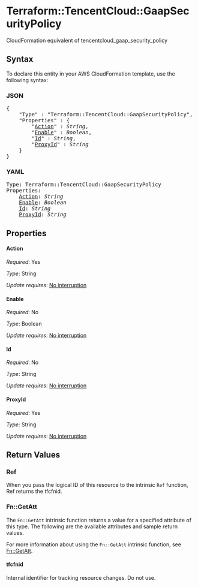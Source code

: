 # Terraform::TencentCloud::GaapSecurityPolicy

CloudFormation equivalent of tencentcloud_gaap_security_policy

## Syntax

To declare this entity in your AWS CloudFormation template, use the following syntax:

### JSON

<pre>
{
    "Type" : "Terraform::TencentCloud::GaapSecurityPolicy",
    "Properties" : {
        "<a href="#action" title="Action">Action</a>" : <i>String</i>,
        "<a href="#enable" title="Enable">Enable</a>" : <i>Boolean</i>,
        "<a href="#id" title="Id">Id</a>" : <i>String</i>,
        "<a href="#proxyid" title="ProxyId">ProxyId</a>" : <i>String</i>
    }
}
</pre>

### YAML

<pre>
Type: Terraform::TencentCloud::GaapSecurityPolicy
Properties:
    <a href="#action" title="Action">Action</a>: <i>String</i>
    <a href="#enable" title="Enable">Enable</a>: <i>Boolean</i>
    <a href="#id" title="Id">Id</a>: <i>String</i>
    <a href="#proxyid" title="ProxyId">ProxyId</a>: <i>String</i>
</pre>

## Properties

#### Action

_Required_: Yes

_Type_: String

_Update requires_: [No interruption](https://docs.aws.amazon.com/AWSCloudFormation/latest/UserGuide/using-cfn-updating-stacks-update-behaviors.html#update-no-interrupt)

#### Enable

_Required_: No

_Type_: Boolean

_Update requires_: [No interruption](https://docs.aws.amazon.com/AWSCloudFormation/latest/UserGuide/using-cfn-updating-stacks-update-behaviors.html#update-no-interrupt)

#### Id

_Required_: No

_Type_: String

_Update requires_: [No interruption](https://docs.aws.amazon.com/AWSCloudFormation/latest/UserGuide/using-cfn-updating-stacks-update-behaviors.html#update-no-interrupt)

#### ProxyId

_Required_: Yes

_Type_: String

_Update requires_: [No interruption](https://docs.aws.amazon.com/AWSCloudFormation/latest/UserGuide/using-cfn-updating-stacks-update-behaviors.html#update-no-interrupt)

## Return Values

### Ref

When you pass the logical ID of this resource to the intrinsic `Ref` function, Ref returns the tfcfnid.

### Fn::GetAtt

The `Fn::GetAtt` intrinsic function returns a value for a specified attribute of this type. The following are the available attributes and sample return values.

For more information about using the `Fn::GetAtt` intrinsic function, see [Fn::GetAtt](https://docs.aws.amazon.com/AWSCloudFormation/latest/UserGuide/intrinsic-function-reference-getatt.html).

#### tfcfnid

Internal identifier for tracking resource changes. Do not use.


